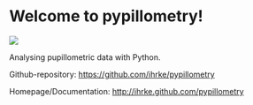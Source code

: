 # Welcome to pypillometry!
![](https://raw.githubusercontent.com/ihrke/pypillometry/master/logo/pypillometry_logo_200x200.png?token=AAIWMEINEM6MUOAPT2NV4I252K5QW)

Analysing pupillometric data with Python.

Github-repository: <https://github.com/ihrke/pypillometry>

Homepage/Documentation: <http://ihrke.github.com/pypillometry>


